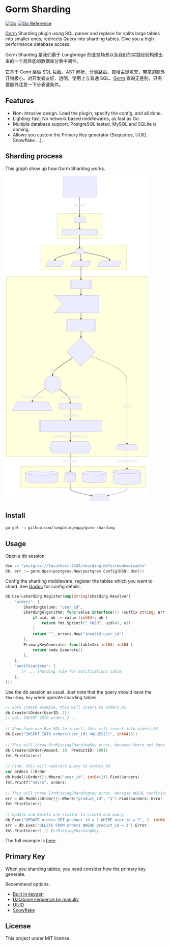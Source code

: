 # Gorm Sharding

[![Go](https://github.com/longbridgeapp/gorm-sharding/actions/workflows/go.yml/badge.svg)](https://github.com/longbridgeapp/gorm-sharding/actions/workflows/go.yml)
[![Go Reference](https://pkg.go.dev/badge/github.com/longbridgeapp/gorm-sharding.svg)](https://pkg.go.dev/github.com/longbridgeapp/gorm-sharding)

[Gorm](https://github.com/go-gorm/gorm) Sharding plugin using SQL parser and replace for splits large tables into smaller ones, redirects Query into sharding tables. Give you a high performance database access.

Gorm Sharding 是我们基于 Longbridge 的业务场景以及我们的实践经验构建出来的一个高性能的数据库分表中间件。

它基于 Conn 层做 SQL 拦截、AST 解析、分表路由、自增主键填充，带来的额外开销极小。对开发者友好、透明，使用上与普通 SQL、[Gorm](https://github.com/go-gorm/gorm) 查询无差别，只需要额外注意一下分表键条件。

## Features

- Non-intrusive design. Load the plugin, specify the config, and all done.
- Lighting-fast. No network based middlewares, as fast as Go.
- Multiple database support. PostgreSQL tested, MySQL and SQLite is coming.
- Allows you custom the Primary Key generator (Sequence, UUID, Snowflake ...).

## Sharding process

This graph show up how Gorm Sharding works.

![Example](./docs/query.svg)

## Install

```bash
go get -u github.com/longbridgeapp/gorm-sharding
```

## Usage

Open a db session.

```go
dsn := "postgres://localhost:5432/sharding-db?sslmode=disable"
db, err := gorm.Open(postgres.New(postgres.Config{DSN: dsn}))
```

Config the sharding middleware, register the tables which you want to shard. See [Godoc](https://pkg.go.dev/github.com/longbridge/gorm-sharding) for config details.

```go
db.Use(&sharding.Register(map[string]sharding.Resolver{
    "orders": {
        ShardingColumn: "user_id",
        ShardingAlgorithm: func(value interface{}) (suffix string, err error) {
            if uid, ok := value.(int64); ok {
                return fmt.Sprintf("_%02d", uid%4), nil
            }
            return "", errors.New("invalid user_id")
        },
        PrimaryKeyGenerate: func(tableIdx int64) int64 {
            return node.Generate()
        },
    },
    "notifications": {
       // ... sharding rule for notifications table
    },
}))
```

Use the db session as usual. Just note that the query should have the `Sharding Key` when operate sharding tables.

```go
// Gorm create example, this will insert to orders_01
db.Create(&Order{UserID: 2})
// sql: INSERT INTO orders_2 ...

// Show have use Raw SQL to insert, this will insert into orders_04
db.Exec("INSERT INTO orders(user_id) VALUES(?)", int64(3))

// This will throw ErrMissingShardingKey error, because there not have sharding key presented.
db.Create(&Order{Amount: 10, ProductID: 100})
fmt.Println(err)

// Find, this will redirect query to orders_03
var orders []Order
db.Model(&Order{}).Where("user_id", int64(2)).Find(&orders)
fmt.Printf("%#v\n", orders)

// This will throw ErrMissingShardingKey error, because WHERE conditions not included sharding key
err = db.Model(&Order{}).Where("product_id", "1").Find(&orders).Error
fmt.Println(err)

// Update and Delete are similar to create and query
db.Exec("UPDATE orders SET product_id = ? WHERE user_id = ?", 2, int64(3))
err = db.Exec("DELETE FROM orders WHERE product_id = 3").Error
fmt.Println(err) // ErrMissingShardingKey
```

The full example is [here](./examples/order.go).

## Primary Key

When you sharding tables, you need consider how the primary key generate.


Recommend options:

- [Built in keygen](https://github.com/longbridgeapp/gorm-sharding/tree/main/keygen)
- [Database sequence by manully](https://www.postgresql.org/docs/current/sql-createsequence.html)
- [UUID](https://github.com/google/uuid)
- [Snowflake](https://github.com/bwmarrin/snowflake)


## License

This project under MIT license.
